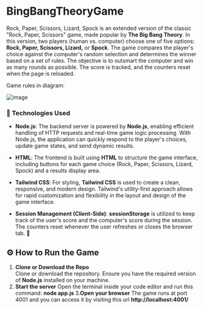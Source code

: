 # BingBangTheoryGame

Rock, Paper, Scissors, Lizard, Spock is an extended version of the classic "Rock, Paper, Scissors" game, made popular by **The Big Bang Theory**. 
In this version, two players (human vs. computer) choose one of five options: **Rock, Paper, Scissors, Lizard,** or **Spock**. The game compares the player's choice against the computer's random selection and determines the winner based on a set of rules. The objective is to outsmart the computer and win as many rounds as possible. The score is tracked, and the counters reset when the page is reloaded.

Game rules in diagram:

![image](https://github.com/user-attachments/assets/ece20bee-f6af-4e44-ab4d-27932af84bb8)

### 🚀 Technologies Used

- **Node.js**: The backend server is powered by **Node.js**, enabling efficient handling of HTTP requests and real-time game logic processing. With Node.js, the application can quickly respond to the player's choices, update game states, and send dynamic results.

- **HTML**: The frontend is built using **HTML** to structure the game interface, including buttons for each game choice (Rock, Paper, Scissors, Lizard, Spock) and a results display area.

- **Tailwind CSS**: For styling, **Tailwind CSS** is used to create a clean, responsive, and modern design. Tailwind's utility-first approach allows for rapid customization and flexibility in the layout and design of the game interface.

- **Session Management (Client-Side)**: **sessionStorage** is utilized to keep track of the user's score and the computer's score during the session. The counters reset whenever the user refreshes or closes the browser tab. 🔄

## ⚙️ How to Run the Game

1. **Clone or Download the Repo**  
   Clone or download the repository. Ensure you have the required version of **Node.js** installed on your machine.
2. **Start the server**
   Open the terminal inside your code editor and run this command: **node app.js**
3.**Open your browser**
   The game runs at port 4001 and you can access it by visiting this url **http://localhost:4001/**

   
